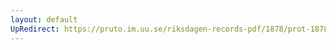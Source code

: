 ```yaml
---
layout: default
UpRedirect: https://pruto.im.uu.se/riksdagen-records-pdf/1878/prot-1878--ak--013.pdf
---
```

